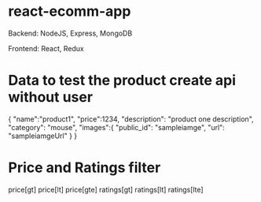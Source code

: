 # react-ecomm-app

Backend: NodeJS, Express, MongoDB

Frontend: React, Redux

# Data to test the product create api without user

{
    "name":"product1",
    "price":1234,
    "description": "product one description",
    "category": "mouse",
    "images":{
        "public_id": "sampleiamge",
        "url": "sampleiamgeUrl"
    }
}

# Price and Ratings filter
price[gt]
price[lt]
price[gte]
ratings[gt]
ratings[lt]
ratings[lte]